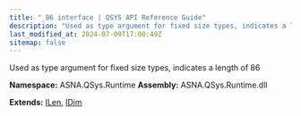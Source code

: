 ```yaml
---
title: "_86 interface | QSYS API Reference Guide"
description: "Used as type argument for fixed size types, indicates a length of 86  "
last_modified_at: 2024-07-09T17:00:49Z
sitemap: false
---
```


Used as type argument for fixed size types, indicates a length of 86 

**Namespace:** ASNA.QSys.Runtime
**Assembly:** ASNA.QSys.Runtime.dll

**Extends:** [ILen](/reference/runtime/qsys-runtime/i-len.html), [IDim](/reference/runtime/qsys-runtime/i-dim.html)
<br>
<br>
